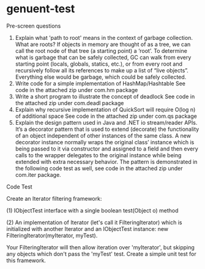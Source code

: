 # genuent-test

Pre-screen questions
1.	Explain what 'path to root' means in the context of garbage collection. What are roots?
If objects in memory are thought of as a tree, we can call the root node of that tree (a starting point) a ‘root’.  To determine what is garbage that can be safely collected, GC can walk from every starting point (locals, globals, statics, etc.), or from every root and recursively follow all its references to make up a list of “live objects”.  Everything else would be garbage, which could be safely collected.
2.	Write code for a simple implementation of HashMap/Hashtable
See code in the attached zip under com.hm package
3.	Write a short program to illustrate the concept of deadlock
See code in the attached zip under com.deadl package
4.	Explain why recursive implementation of QuickSort will require O(log n) of additional space
See code in the attached zip under com.qs package
5.	Explain the design pattern used in Java and .NET io stream/reader APIs.
It’s a decorator pattern that is used to extend (decorate) the functionality of an object independent of other instances of the same class.  A new decorator instance  normally wraps the original class’ instance which is being passed to it via constructor and assigned to a field and then every calls to the wrapper delegates to the original instance while being extended with extra necessary behavior.
The pattern is demonstrated in the following code test as well, see code in the attached zip under com.iter package.

Code Test

Create an Iterator filtering framework: 

(1) IObjectTest interface with a single boolean test(Object o) method 

(2) An implementation of Iterator (let's call it FilteringIterator) which is initialized with another Iterator and an IObjectTest instance: new FilteringIterator(myIterator, myTest). 

Your FilteringIterator will then allow iteration over 'myIterator', but skipping any objects which don't pass the 'myTest' test. Create a simple unit test for this framework.

